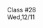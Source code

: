 <div class="lecture2">

<div class="column_date">
<p markdown="block">

Class #28 <br>
Wed,12/11

</p>
</div>
<div class="column_materials">
<p markdown="block">



</p>
</div>

<div class="column_assign">
<p markdown="block">



</p>
</div>

</div>

